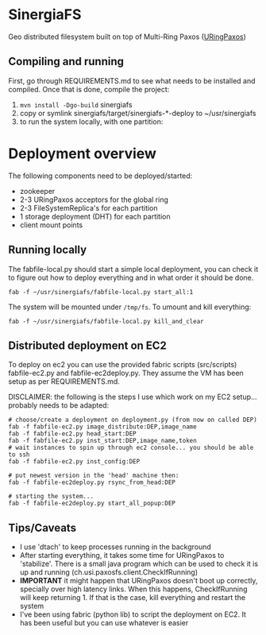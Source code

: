 # SinergiaFS

Geo distributed filesystem built on top of Multi-Ring Paxos ([URingPaxos](github.com/sambenz/URingPaxos))

## Compiling and running

First, go through REQUIREMENTS.md to see what needs to be installed and compiled.
Once that is done, compile the project:

1) `mvn install -Dgo-build` sinergiafs
2) copy or symlink sinergiafs/target/sinergiafs-\*-deploy to ~/usr/sinergiafs
3) to run the system locally, with one partition:

# Deployment overview

The following components need to be deployed/started:

- zookeeper
- 2-3 URingPaxos acceptors for the global ring
- 2-3 FileSystemReplica's for each partition
- 1 storage deployment (DHT) for each partition
- client mount points

## Running locally

The fabfile-local.py should start a simple local deployment, you can
check it to figure out how to deploy everything and in what order it
should be done.

    fab -f ~/usr/sinergiafs/fabfile-local.py start_all:1

The system will be mounted under `/tmp/fs`. To umount and kill everything:

    fab -f ~/usr/sinergiafs/fabfile-local.py kill_and_clear

## Distributed deployment on EC2

To deploy on ec2 you can use the provided fabric scripts (src/scripts) fabfile-ec2.py and fabfile-ec2deploy.py.
They assume the VM has been setup as per REQUIREMENTS.md.

DISCLAIMER: the following is the steps I use which work on my EC2 setup... probably needs to be adapted:

    # choose/create a deployment on deployment.py (from now on called DEP)
    fab -f fabfile-ec2.py image_distribute:DEP,image_name
    fab -f fabfile-ec2.py head_start:DEP
    fab -f fabfile-ec2.py inst_start:DEP,image_name,token
    # wait instances to spin up through ec2 console... you should be able to ssh
    fab -f fabfile-ec2.py inst_config:DEP

    # put newest version in the 'head' machine then:
    fab -f fabfile-ec2deploy.py rsync_from_head:DEP

    # starting the system...
    fab -f fabfile-ec2deploy.py start_all_popup:DEP


## Tips/Caveats

- I use 'dtach' to keep processes running in the background
- After starting everything, it takes some time for URingPaxos to
  'stabilize'. There is a small java program which can be used to
  check it is up and running (ch.usi.paxosfs.client.CheckIfRunning)
- **IMPORTANT** it might happen that URingPaxos doesn't boot up
  correctly, specially over high latency links. When this happens,
  CheckIfRunning will keep returning 1. If that is the case, kill
  everything and restart the system
- I've been using fabric (python lib) to script the deployment on
  EC2. It has been useful but you can use whatever is easier
